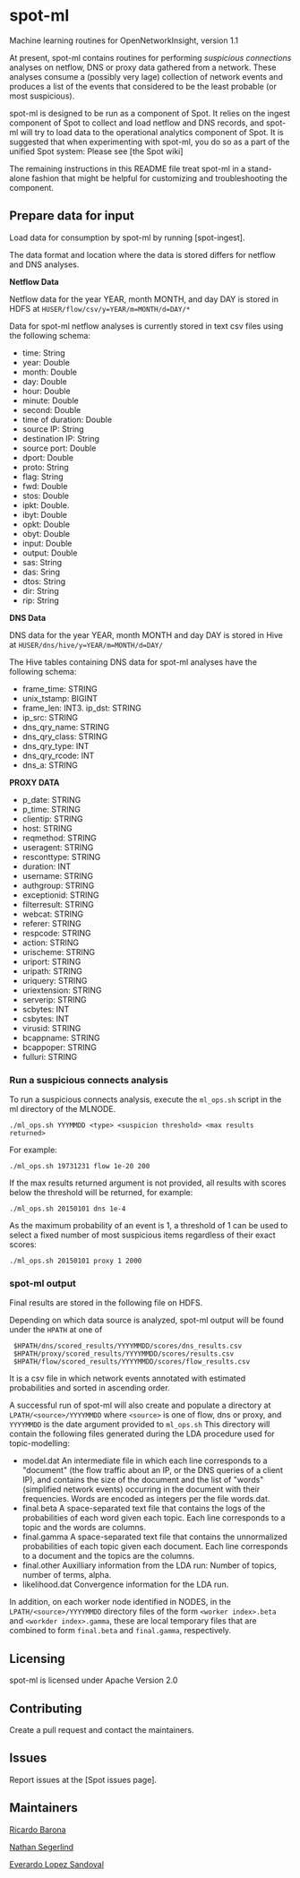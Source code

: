 # spot-ml

Machine learning routines for OpenNetworkInsight, version 1.1

At present, spot-ml contains routines for performing *suspicious connections* analyses on netflow, DNS or proxy data gathered from a network. These
analyses consume a (possibly very lage) collection of network events and produces a list of the events that considered to be the least probable (or most suspicious).

spot-ml is designed to be run as a component of Spot. It relies on the ingest component of Spot to collect and load
netflow and DNS records, and spot-ml will try to load data to the operational analytics component of Spot.  It is suggested that when experimenting with spot-ml, you do so as a part of the unified Spot system: Please see [the Spot wiki]

The remaining instructions in this README file treat spot-ml in a stand-alone fashion that might be helpful for customizing and troubleshooting the
component.

## Prepare data for input 

Load data for consumption by spot-ml by running [spot-ingest].

The data format and location where the data is stored differs for netflow and DNS analyses.

**Netflow Data**

Netflow data for the year YEAR, month  MONTH, and day DAY is stored in HDFS at `HUSER/flow/csv/y=YEAR/m=MONTH/d=DAY/*`

Data for spot-ml netflow analyses is currently stored in text csv files using the following schema:

- time: String
- year: Double
- month: Double
- day: Double
- hour: Double
- minute: Double
- second: Double
- time of duration: Double
- source IP: String
- destination IP: String
- source port: Double
- dport: Double
- proto: String
- flag: String
- fwd: Double
- stos: Double
- ipkt: Double.
- ibyt: Double
- opkt: Double
- obyt: Double
- input: Double
- output: Double
- sas: String
- das: Sring
- dtos: String
- dir: String
- rip: String

**DNS Data**

DNS data for the year YEAR, month MONTH and day DAY is stored in Hive at `HUSER/dns/hive/y=YEAR/m=MONTH/d=DAY/`

The Hive tables containing DNS data for spot-ml analyses have the following schema:

- frame_time: STRING
- unix_tstamp: BIGINT
- frame_len: INT3. ip_dst: STRING
- ip_src: STRING
- dns_qry_name: STRING
- dns_qry_class: STRING
- dns_qry_type: INT
- dns_qry_rcode: INT
- dns_a: STRING

**PROXY DATA**

- p_date: STRING
- p_time: STRING  
- clientip: STRING                           
- host: STRING    
- reqmethod: STRING                                    
- useragent: STRING                                      
- resconttype: STRING                                      
- duration: INT                                         
- username: STRING                                      
- authgroup: STRING                                      
- exceptionid: STRING                                      
- filterresult: STRING                                      
- webcat: STRING                                      
- referer: STRING                                      
- respcode: STRING                                      
- action: STRING                                      
- urischeme: STRING                                      
- uriport: STRING                                      
- uripath: STRING                                      
- uriquery: STRING                                      
- uriextension: STRING                                      
- serverip: STRING                                      
- scbytes: INT                                         
- csbytes: INT                                         
- virusid: STRING                                      
- bcappname: STRING                                      
- bcappoper: STRING                                      
- fulluri: STRING



### Run a suspicious connects analysis

To run a suspicious connects analysis, execute the  `ml_ops.sh` script in the ml directory of the MLNODE.
```
./ml_ops.sh YYYMMDD <type> <suspicion threshold> <max results returned>
```


For example:  
```
./ml_ops.sh 19731231 flow 1e-20 200
```

If the max results returned argument is not provided, all results with scores below the threshold will be returned, for example:
```
./ml_ops.sh 20150101 dns 1e-4
```

As the maximum probability of an event is 1, a threshold of 1 can be used to select a fixed number of most suspicious items regardless of their exact scores:
```
./ml_ops.sh 20150101 proxy 1 2000
```


### spot-ml output

Final results are stored in the following file on HDFS.

Depending on which data source is analyzed, 
spot-ml output will be found under the ``HPATH`` at one of

     $HPATH/dns/scored_results/YYYYMMDD/scores/dns_results.csv
     $HPATH/proxy/scored_results/YYYYMMDD/scores/results.csv
     $HPATH/flow/scored_results/YYYYMMDD/scores/flow_results.csv


It is a csv file in which network events annotated with estimated probabilities and sorted in ascending order.

A successful run of spot-ml will also create and populate a directory at `LPATH/<source>/YYYYMMDD` where `<source>` is one of flow, dns or proxy, and
`YYYYMMDD` is the date argument provided to `ml_ops.sh` 
This directory will contain the following files generated during the LDA procedure used for topic-modelling:

- model.dat An intermediate file in which each line corresponds to a "document" (the flow traffic about an IP, or the DNS queries of a client IP), and contains the size of the document and the list of "words" (simplified network events) occurring in the document with their frequencies. Words are encoded as integers per the file words.dat. 
- final.beta  A space-separated text file that contains the logs of the probabilities of each word given each topic. Each line corresponds to a topic and the words are columns. 
- final.gamma A space-separated text file that contains the unnormalized probabilities of each topic given each document. Each line corresponds to a document and the topics are the columns.
- final.other  Auxilliary information from the LDA run: Number of topics, number of terms, alpha.
- likelihood.dat Convergence information for the LDA run.

In addition, on each worker node identified in NODES, in the `LPATH/<source>/YYYYMMDD` directory files of the form `<worker index>.beta` and `<workder index>.gamma`, these are local temporary files that are combined to form `final.beta` and `final.gamma`, respectively.

## Licensing

spot-ml is licensed under Apache Version 2.0

## Contributing

Create a pull request and contact the maintainers.

## Issues

Report issues at the [Spot issues page].

## Maintainers

[Ricardo Barona](https://github.com/rabarona)

[Nathan Segerlind](https://github.com/NathanSegerlind)

[Everardo Lopez Sandoval](https://github.com/EverLoSa)

